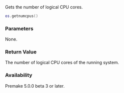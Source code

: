 Gets the number of logical CPU cores.

```lua
os.getnumcpus()
```

### Parameters ###

None.

### Return Value ###

The number of logical CPU cores of the running system.

### Availability ###

Premake 5.0.0 beta 3 or later.
